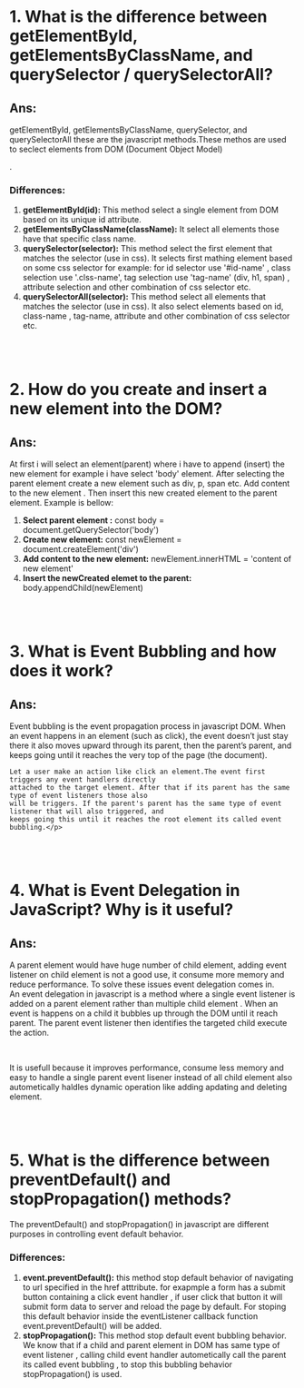 <h1>1. What is the difference between getElementById, getElementsByClassName, and querySelector / querySelectorAll?</h1>

<h2>Ans:</h2>
<p>getElementById, getElementsByClassName, querySelector, and querySelectorAll these are the javascript methods.These
    methos are used to seclect elements from DOM (Document Object Model)</p>.

<h3>Differences:</h3>
<ol>
<li><b>getElementById(id):</b> This method select a single element from DOM based on its unique id attribute.
</li>

<li>
    <b>getElementsByClassName(className):</b> It select all elements those have that specific class name.
</li>

<li>
    <b>querySelector(selector):</b> This method select the first element that matches the selector (use in css). It
        selects
        first mathing element based on some css selector for example: for id selector use '#id-name' , class selection
        use '.clss-name', tag selection use 'tag-name' (div, h1, span) , attribute selection and other combination of
        css selector etc.
</li>
<li>
        <b>querySelectorAll(selector):</b> This method select all elements that matches the selector (use in css). It
        also
        select elements based on id, class-name , tag-name, attribute and other combination of css selector etc.
</li>
</ol>
</br>
</br>
<h1>2. How do you create and insert a new element into the DOM?</h1>

<h2>Ans:</h2>

<p>At first i will select an element(parent) where i have to append (insert) the new element for example i have
    select 'body' element. After selecting the parent element create a new element such as div, p, span etc. Add
    content to the new element . Then insert this new created element to the parent element. Example is bellow:
    <p />

<ol>

<li> 
     <b>Select parent element :</b>
        const body = document.getQuerySelector('body')
</li>

<li> <b>Create new element:</b>
        const newElement = document.createElement('div')</li>


<li> <b>Add content to the new element:</b>
        newElement.innerHTML = 'content of new element'</li>

<li> <b>Insert the newCreated elemet to the parent:</b>
        body.appendChild(newElement)</li>

</ol>
</br>
</br>

<h1>3. What is Event Bubbling and how does it work?</h1>

<h2>Ans:</h2>
<p>Event bubbling is the event propagation process in javascript DOM. When an event happens in an element (such
    as click), the event doesn’t just stay there it also moves upward through its parent, then the parent’s
    parent, and keeps going until it reaches the very top of the page (the document).</br>

    Let a user make an action like click an element.The event first triggers any event handlers directly
    attached to the target element. After that if its parent has the same type of event listeners those also
    will be triggers. If the parent's parent has the same type of event listener that will also triggered, and
    keeps going this until it reaches the root element its called event bubbling.</p>

</br>
</br>

<h1>4. What is Event Delegation in JavaScript? Why is it useful?</h1>

<h2>Ans:</h2>
<p>A parent element would have huge number of child element, adding event listener on child element is not a
    good use, it consume more memory and reduce performance. To solve these issues event delegation comes
    in.</br>
    An event delegation in javascript is a method where a single event listener is added on a parent element
    rather than multiple child element . When an event is happens on a child it bubbles up through the DOM until
    it reach parent. The parent event listener then identifies the targeted child execute the action.
</p>
</br>
</p>
It is usefull because it improves performance, consume less memory and easy to handle a single parent event
lisener instead of all child element also autometically haldles dynamic operation like adding apdating and
deleting element.
</p>

</br>
</br>

<h1>5. What is the difference between preventDefault() and stopPropagation() methods?</h1>

<p>
    The preventDefault() and stopPropagation() in javascript are different purposes in controlling event default
    behavior.
</p>

<h3>Differences:</h3>

<ol>

<li>
        <b>event.preventDefault():</b> this method stop default behavior of navigating to url specified in the
        href atttribute. for exapmple a form has a submit button containing a click event handler , if user
        click that button it will submit form data to server and reload the page by default. For stoping this
        default behavior inside the eventListener callback function event.preventDefault() will be added.
</li>
<li>
        <b>stopPropagation():</b> This method stop default event bubbling behavior. We know that if a child and
        parent element in DOM has same type of event listener , calling child event handler autometically call
        the parent its called event bubbling , to stop this bubbling behavior stopPropagation() is used.
</li>

</ol>